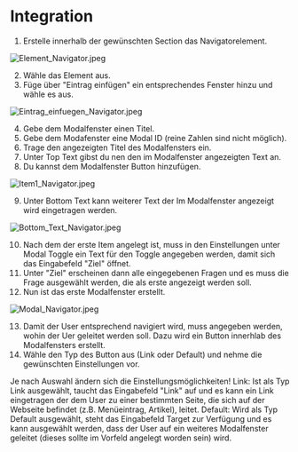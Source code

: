 # Integration

1. Erstelle innerhalb der gewünschten Section das Navigatorelement.

![Element_Navigator.jpeg](../../assets/JPEG/Navigator/Element_Navigator.jpeg)

2. Wähle das Element aus.
3. Füge über "Eintrag einfügen" ein entsprechendes Fenster hinzu und wähle es aus.

![Eintrag_einfuegen_Navigator.jpeg](../../assets/JPEG/Navigator/Eintrag_einfuegen_Navigator.jpeg)

4. Gebe dem Modalfenster einen Titel.
5. Gebe dem Modafenster eine Modal ID (reine Zahlen sind nicht möglich).
6. Trage den angezeigten Titel des Modalfensters ein.
7. Unter Top Text gibst du nen den im Modalfenster angezeigten Text an.
8. Du kannst dem Modalfenster Button hinzufügen.

![Item1_Navigator.jpeg](../../assets/JPEG/Navigator/Item1_Navigator.jpeg)

9. Unter Bottom Text kann weiterer Text der Im Modalfenster angezeigt wird eingetragen werden.

![Bottom_Text_Navigator.jpeg](../../assets/JPEG/Navigator/Bottom_Text_Navigator.jpeg)

10. Nach dem der erste Item angelegt ist, muss in den Einstellungen unter Modal Toggle ein Text für den Toggle angegeben werden, damit sich das Eingabefeld "Ziel" öffnet.
11. Unter "Ziel" erscheinen dann alle eingegebenen Fragen und es muss die Frage ausgewählt werden, die als erste angezeigt werden soll.
12. Nun ist das erste Modalfenster erstellt.

![Modal_Navigator.jpeg](../../assets/JPEG/Navigator/Modal_Navigator.jpeg)

13. Damit der User entsprechend navigiert wird, muss angegeben werden, wohin der Uer geleitet werden soll. Dazu wird ein Button innerhlab des Modalfensters erstellt.
14. Wähle den Typ des Button aus (Link oder Default) und nehme die gewünschten Einstellungen vor.

Je nach Auswahl ändern sich die Einstellungsmöglichkeiten!
Link: Ist als Typ Link ausgewählt, taucht das Eingabefeld "Link" auf und es kann ein Link eingetragen der dem User zu einer bestimmten Seite, die sich auf der Webseite befindet (z.B. Menüeintrag, Artikel), leitet.
Default: Wird als Typ Default ausgewählt, steht das Eingabefeld Target zur Verfügung und es kann ausgewählt werden, dass der User auf ein weiteres Modalfenster geleitet (dieses sollte im Vorfeld angelegt worden sein) wird.



